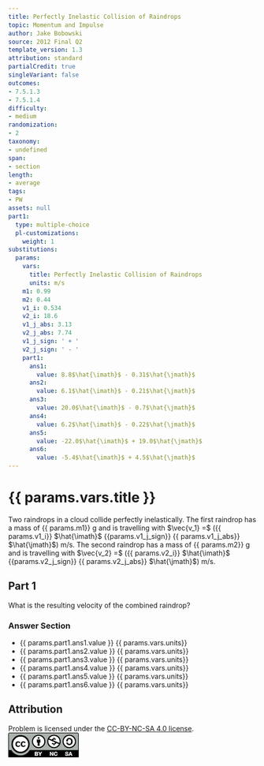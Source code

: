 ```yaml
---
title: Perfectly Inelastic Collision of Raindrops
topic: Momentum and Impulse
author: Jake Bobowski
source: 2012 Final Q2
template_version: 1.3
attribution: standard
partialCredit: true
singleVariant: false
outcomes:
- 7.5.1.3
- 7.5.1.4
difficulty:
- medium
randomization:
- 2
taxonomy:
- undefined
span:
- section
length:
- average
tags:
- PW
assets: null
part1:
  type: multiple-choice
  pl-customizations:
    weight: 1
substitutions:
  params:
    vars:
      title: Perfectly Inelastic Collision of Raindrops
      units: m/s
    m1: 0.99
    m2: 0.44
    v1_i: 0.534
    v2_i: 18.6
    v1_j_abs: 3.13
    v2_j_abs: 7.74
    v1_j_sign: ' + '
    v2_j_sign: ' - '
    part1:
      ans1:
        value: 8.8$\hat{\imath}$ - 0.31$\hat{\jmath}$
      ans2:
        value: 6.1$\hat{\imath}$ - 0.21$\hat{\jmath}$
      ans3:
        value: 20.0$\hat{\imath}$ - 0.7$\hat{\jmath}$
      ans4:
        value: 6.2$\hat{\imath}$ - 0.22$\hat{\jmath}$
      ans5:
        value: -22.0$\hat{\imath}$ + 19.0$\hat{\jmath}$
      ans6:
        value: -5.4$\hat{\imath}$ + 4.5$\hat{\jmath}$
---
```

# {{ params.vars.title }}
Two raindrops in a cloud collide perfectly inelastically. The first raindrop has a mass of {{ params.m1}} g and is travelling with $\vec{v_1} =$ ({{ params.v1_i}} $\hat{\imath}$ {{params.v1_j_sign}} {{ params.v1_j_abs}} $\hat{\jmath}$) m/s.
The second raindrop has a mass of {{ params.m2}} g and is travelling with $\vec{v_2} =$ ({{ params.v2_i}} $\hat{\imath}$ {{params.v2_j_sign}} {{ params.v2_j_abs}} $\hat{\jmath}$) m/s.

## Part 1

What is the resulting velocity of the combined raindrop?

### Answer Section

- {{ params.part1.ans1.value }} {{ params.vars.units}}
- {{ params.part1.ans2.value }} {{ params.vars.units}}
- {{ params.part1.ans3.value }} {{ params.vars.units}}
- {{ params.part1.ans4.value }} {{ params.vars.units}}
- {{ params.part1.ans5.value }} {{ params.vars.units}}
- {{ params.part1.ans6.value }} {{ params.vars.units}}

## Attribution

Problem is licensed under the [CC-BY-NC-SA 4.0 license](https://creativecommons.org/licenses/by-nc-sa/4.0/).<br> ![The Creative Commons 4.0 license requiring attribution-BY, non-commercial-NC, and share-alike-SA license.](https://raw.githubusercontent.com/firasm/bits/master/by-nc-sa.png)